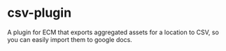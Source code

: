 csv-plugin
==========

A plugin for ECM that exports aggregated assets for a location to CSV, so you can easily import them to google docs.
